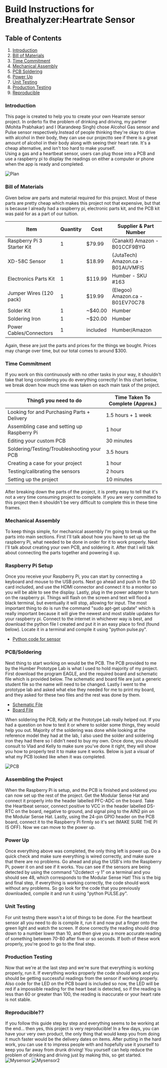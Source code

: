# Build Instructions for Breathalyzer:Heartrate Sensor

## Table of Contents
1. [Introduction](#introduction)
2. [Bill of Materials](#bill-of-materials)
3. [Time Commitment](#time-commitment)
4. [Mechanical Assembly](#mechanical-assembly)
5. [PCB Soldering](#pcb-soldering)
6. [Power Up](#power-up)
7. [Unit Testing](#unit-testing)
8. [Production Testing](#production-testing)
9. [Reproducible](#reproducible)

### Introduction
This page is created to help you to create your own Hearrate sensor project. In orderto fix the problem of drinking and driving, my partner (Mohita Prabhakar) and I (Karandeep Singh) chose Alcohol Gas sensor and Pulse sensor respectively.Instead of people thinking they're okay to drive with alcohol in their body, they can use our projectto see if there is a great amount of alcohol in their body along with seeing their heart rate. It's a cheap alternative, and isn't too hard to make yourself.
<br>
Using a gas and a heartbeat sensor, users can plug those into a PCB and use a raspberry pi to display the readings on either a computer or phone when the app is ready and completed.

![Plan](https://github.com/N01150244/pulsesensor/blob/master/plan.PNG)

### Bill of Materials
Given below are parts and material required for this project. Most of these
parts are pretty cheap which makes this project not that expensive, but that is
because I already had a raspberry pi, electronic parts kit, and the PCB kit was
paid for as a part of our tuition. 

| **Item**                   | **Quantity** | **Cost**  | **Supplier & Part Number**        |
|----------------------------|--------------|-----------|-----------------------------------|
| Raspberry Pi 3 Starter Kit | 1            | \$79.99   | (Canakit) Amazon - B01CCF9BYG     |
| XD-58C Sensor              | 1            | \$18.99   | (JutaTech) Amazon.ca - B01AUVMFIS |
| Electronics Parts Kit      | 1            | \$119.99  | Humber - SKU \#163                |
| Jumper Wires (120 pack)    | 1            | \$19.99   | (Elegoo) Amazon.ca - B01EV70C78   |
| Solder Kit                 | 1            | \~\$40.00 | Humber                            |
| Soldering Iron             | 1            | \~\$20.00 | Humber                            |
| Power Cables/Connectors    | 1            | included  | Humber/Amazon                     |

Again, these are just the parts and prices for the things we bought. Prices may
change over time, but our total comes to around \$300.

### Time Commitment
If you work on this continuously with no other
tasks in your way, it shouldn't take that long considering you do everything
correctly! In this chart below, we break down how much time was taken on each
main task of the project.

| ThingS you need to do                       | Time Taken To Complete (Approx.) |
|---------------------------------------------|----------------------------------|
| Looking for and Purchasing Parts + Delivery | 1.5 hours + 1 week               |
| Assembling case and setting up Raspberry Pi | 1 hour                           |
| Editing your custom PCB                     | 30 minutes                       |
| Soldering/Testing/Troubleshooting your PCB  | 3.5 hours                        |
| Creating a case for your project            | 1 hour                           |
| Testing/calibrating the sensors             | 2 hours                          |
| Setting up the project                      | 10 minutes                       |

After breaking down the parts of the project, it is pretty easy to tell that
it's not a very time consuming project to complete. If you are very committed to
this project then it shouldn't be very difficult to complete this in these time
frames.

### Mechanical Assembly
To keep things simple, for mechanical assembly I'm going to break up the parts into main sections. First I'll talk about how you have to set up the raspberry Pi, what needed to be done in order for it to work properly. Next I'll talk about creating your own PCB, and soldering it. After that I will talk about connecting the parts together and powering it up.
### Raspberry Pi Setup
Once you receive your Raspberry Pi, you can start by connecting a keyboard and mouse to the USB ports. Next go ahead and push in the SD card included, and use the HDMI connector and connect it to a monitor so you will be able to see the display. Lastly, plug in the power adapter to turn on the raspberry pi. Things will flash on the screen and text will flood a black terminal, but eventually it will stop, allowing for input. The most important thing to do is run the command "sudo apt-get update" which is really important because it will give the newest and most stable updates for your raspberry pi. 
Connect to the internet in whichever way is best, and download the python file I created and put it in an easy place to find (found below). Locate it in a terminal and compile it using "python pulse.py".

-  [Python code for sensor](https://github.com/N01150244/pulsesensor/blob/master/pulse.py)

### PCB/Soldering
Next thing to start working on would be the PCB. The PCB provided to me by the Humber Prototype Lab is what I used to hold majority of my project. First download the program EAGLE, and the required board and schematic file which is provided below. The schematic and board file are just a generic student file so the name will need to be changed. Lastly I went to the prototype lab and asked what else they needed for me to print my board, and they asked for these two files and the rest was done by them.

-  [Schematic File](https://github.com/N01150244/pulsesensor/blob/master/HSHV4-student%20version.sch)<br>
-  [Board File](https://github.com/N01150244/pulsesensor/blob/master/HSHV4-student%20version.brd)<br>

When soldering the PCB, Kelly at the Prototype Lab really helped out. If you had a question on how to test it or where to solder some things, they would help you out. Majority of the soldering was done while looking at the reference model they had at the lab, I also used the solder and soldering iron they had there so I didn't need to buy my own. Once done, you should consult to Vlad and Kelly to make sure you've done it right, they will show you how to properly test it to make sure it works. Below is just a visual of what my PCB looked like when it was completed.

![PCB](https://github.com/N01150244/pulsesensor/blob/master/pcb1.jpg)

### Assembling the Project
When the Raspberry Pi is setup, and the PCB is finished and soldered you can now set up the rest of the project. Get the Modular Sense Hat and connect it properly into the header labelled PFC-ADC on the board. Take the Heartbeat sensor, connect positive to VCC in the header labelled DS-RTC on the board, negative to ground, and signal ping to the AIN2 pin on the Modular Sense Hat. Lastly, using the 24-pin GPIO header on the PCB board, connect it to the Raspberry Pi firmly so it's set (MAKE SURE THE PI IS OFF). Now we can move to the power up.

### Power Up
Once everything above was completed, the only thing left is power up. Do a quick check and make sure everything is wired correctly, and make sure that there are no problems. Go ahead and plug the USB's into the Raspberry Pi, power it on and see if it works. You can see if the sensors are being detected by using the command "i2cdetect -y 1" on a terminal and you should see 48, which corresponds to the Modular Sense Hat! This is the big and final step, if everything is working correctly, the code should work without any problems. So go look for the code that you previously downloaded, compile it and run it using "python PULSE.py".

### Unit Testing
For unit testng there wasn't a lot of things to be done. For the heartbeat sensor all you need to do is compile it, run it and now put a finger onto the green light and watch the screen. If done correctly the reading should drop down to a number lower than 10, and then give you a more accurate reading of something between 70-80 after five or so seconds. If both of these work properly, you're good to go to the final step.

### Production Testing
Now that we're at the last step and we're sure that everything is working properly, run it. If everything works properly the code should work and you should be getting successful readings from the sensor if working properly. Also code for the LED on the PCB board is included so now, the LED will be red if a impossible reading for the heart beat is detected, so if the reading is less than 60 or greater than 100, the reading is inaccurate or your heart rate is not stable.

### Reproducible??
If you follow this guide step by step and everything seems to be working at the end... then yes, this project is very reproducible! In a few days, you can have your very own product, the only thing that would keep you from doing it much faster would be the delivery dates on items. After putting in the hard work, you can use it to impress people with and hopefully use it yourself to keep you far away from drunk driving! You yourself can help reduce the problem of drinking and driving just by making this, so get started.<br>
![Mysensor](https://github.com/N01150244/pulsesensor/blob/master/mysensor.jpg)
![Mysensor2](https://github.com/N01150244/pulsesensor/blob/master/mysensor2.JPG)
